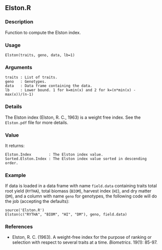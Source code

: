 Elston.R
--------

### Description

Function to compute the Elston index.

### Usage

```{r eval=F}
Elston(traits, geno, data, lb=1)
```
### Arguments

```
traits : List of traits.
geno   : Genotypes.
data   : Data frame containing the data.
lb     : Lower bound. 1 for k=min(x) and 2 for k=(n*min(x) - max(x))/(n-1)
```

### Details

The Elston index (Elston, R. C., 1963) is a weight free index.
See the `Elston.pdf` file for more details.

### Value

It returns:
```
Elston.Index        : The Elston index value.
Sorted.Elston.Index : The Elston index value sorted in descending order.
```

### Example

If data is loaded in a data frame with name `field.data` containing traits total root yield (`RYTHA`),
total biomass (`BIOM`), harvest index (`HI`), and dry matter (`DM`), and a column with name
`geno` for genotypes, the following code will do the job (accepting the defaults):
```{r eval=F}
source('Elston.R')
Elston(c("RYTHA", "BIOM", "HI", "DM"), geno, field.data)
```

### References

* Elston, R. C. (1963). A weight-free index for the purpose of ranking or selection with respect
  to several traits at a time. *Biometrics*. 19(1): 85-97.

